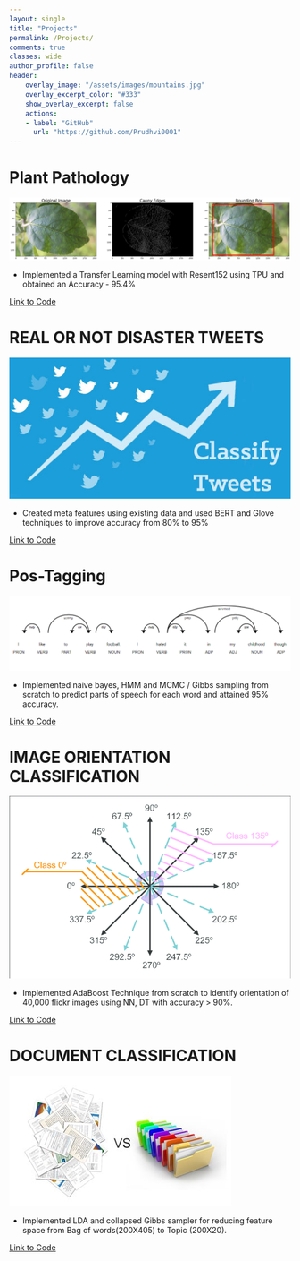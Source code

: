```yaml
---
layout: single
title: "Projects"
permalink: /Projects/
comments: true
classes: wide
author_profile: false
header:
    overlay_image: "/assets/images/mountains.jpg"
    overlay_excerpt_color: "#333"
    show_overlay_excerpt: false
    actions:
    - label: "GitHub"
      url: "https://github.com/Prudhvi0001"
---
```


# Plant Pathology
![Plant Pathology](/assets/projects/plantpathology.png)

- Implemented a Transfer Learning model with Resent152 using TPU and obtained an Accuracy - 95.4%

[Link to Code](https://github.com/Prudhvi0001/KaggleSolutions/tree/master/PlantPathology2020)

# REAL OR NOT DISASTER TWEETS
![Disater Tweets](/assets/projects/tweets.jpg)

- Created meta features using existing data and used BERT and Glove techniques to improve accuracy from 80% to 95%

[Link to Code](https://github.com/Prudhvi0001/KaggleSolutions/tree/master/TwitterDisasterAnalysis)

# Pos-Tagging
![pos tagging](/assets/projects/postag.png)

- Implemented naive bayes, HMM and MCMC / Gibbs sampling from scratch to predict parts of speech for each word and attained 95% accuracy.

[Link to Code](https://github.com/Prudhvi0001/Parts-of-Speech-tagging)

# IMAGE ORIENTATION CLASSIFICATION
![image orentation](/assets/projects/imageoren.png)

- Implemented AdaBoost Technique from scratch to identify orientation of 40,000 flickr images using NN, DT with accuracy > 90%.

[Link to Code](https://github.com/Prudhvi0001/Image-Orentation-Classification)

# DOCUMENT CLASSIFICATION
![document classification](/assets/projects/document.jpg)

- Implemented LDA and collapsed Gibbs sampler for reducing feature space from Bag of words(200X405) to Topic (200X20).

[Link to Code]()